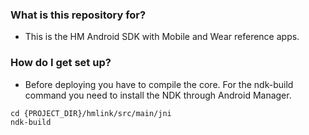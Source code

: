 ### What is this repository for? ###

* This is the HM Android SDK with Mobile and Wear reference apps.

### How do I get set up? ###

* Before deploying you have to compile the core. For the ndk-build command you need to install the NDK through Android Manager.
```
cd {PROJECT_DIR}/hmlink/src/main/jni 
ndk-build
```
